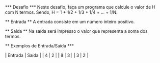 *** Desafio ***
Neste desafio, faça um programa que calcule o valor de H com N termos. 
Sendo, H = 1 + 1/2 + 1/3 + 1/4 + ... + 1/N. 

** Entrada **
A entrada consiste em um número inteiro positivo. 

** Saída **
Na saída será impresso o valor que representa a soma dos termos.

** Exemplos de Entrada/Saída ***

| Entrada | Saída |
|   4     |   2   |
|   8     |   3   |
|   3	  |   2   |